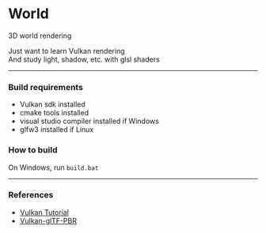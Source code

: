 # World
3D world rendering  

Just want to learn Vulkan rendering  
And study light, shadow, etc. with glsl shaders  

------

### Build requirements
* Vulkan sdk installed  
* cmake tools installed  
* visual studio compiler installed if Windows  
* glfw3 installed if Linux  

### How to build

On Windows, run ```build.bat```  


------

### References
* [Vulkan Tutorial](https://vulkan-tutorial.com/)  
* [Vulkan-glTF-PBR](https://github.com/SaschaWillems/Vulkan-glTF-PBR/)  
